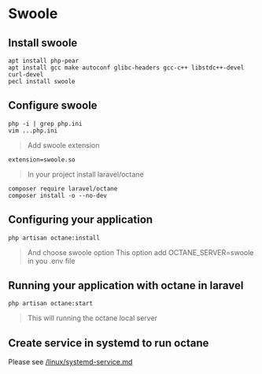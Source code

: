 # Swoole

## Install swoole
```shell
apt install php-pear
apt install gcc make autoconf glibc-headers gcc-c++ libstdc++-devel curl-devel
pecl install swoole
```

## Configure swoole
```shell
php -i | grep php.ini
vim ...php.ini
```

> Add swoole extension
```shell
extension=swoole.so
```
> In your project install laravel/octane
```shell
composer require laravel/octane
composer install -o --no-dev
```

## Configuring your application
```shell
php artisan octane:install
```
> And choose swoole option
> This option add OCTANE_SERVER=swoole in you .env file

## Running your application with octane in laravel
```shell
php artisan octane:start
```
> This will running the octane local server


## Create service in systemd to run octane
Please see [/linux/systemd-service.md](../linux/systemd-service.md)
